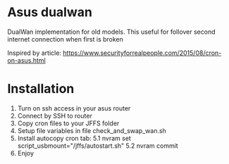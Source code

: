 # Asus dualwan
DualWan implementation for old models.
This useful for follover second internet connection when first is broken

Inspired by article: https://www.securityforrealpeople.com/2015/08/cron-on-asus.html

# Installation

1. Turn on ssh access in your asus router
2. Connect by SSH to router
3. Copy cron files to your JFFS folder
4. Setup file variables in file check_and_swap_wan.sh
5. Install autocopy cron tab:
5.1 nvram set script_usbmount="/jffs/autostart.sh"
5.2 nvram commit
6. Enjoy
